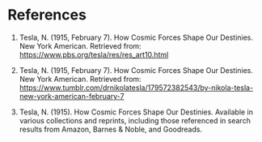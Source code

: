 # References

1. Tesla, N. (1915, February 7). How Cosmic Forces Shape Our Destinies. New York American.
   Retrieved from: https://www.pbs.org/tesla/res/res_art10.html

2. Tesla, N. (1915, February 7). How Cosmic Forces Shape Our Destinies. New York American.
   Retrieved from: https://www.tumblr.com/drnikolatesla/179572382543/by-nikola-tesla-new-york-american-february-7

3. Tesla, N. (1915). How Cosmic Forces Shape Our Destinies. 
   Available in various collections and reprints, including those referenced in search results from Amazon, Barnes & Noble, and Goodreads.
